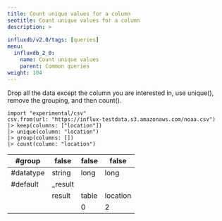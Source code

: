 ```yaml
---
title: Count unique values for a column
seotitle: Count unique values for a column
description: >
  .
influxdb/v2.0/tags: [queries]
menu:
  influxdb_2_0:
    name: Count unique values
    parent: Common queries
weight: 104
---
```


Drop all the data except the column you are interested in, use unique(), remove the grouping, and then count().

```
import "experimental/csv"
csv.from(url: "https://influx-testdata.s3.amazonaws.com/noaa.csv")
|> keep(columns: ["location"])
|> unique(column: "location")
|> group(columns: [])
|> count(column: "location")
```

|#group   |false  |false|false       |
|---------|-------|-----|------------|
|#datatype|string |long |long        |
|#default |_result|     |            |
|         |result |table|location    |
|         |       |0    |2           |
